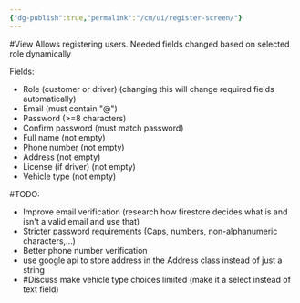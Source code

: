 ```yaml
---
{"dg-publish":true,"permalink":"/cm/ui/register-screen/"}
---
```


#View 
Allows registering users. Needed fields changed based on selected role dynamically

Fields:
- Role (customer or driver) (changing this will change required fields automatically)
- Email (must contain "@")
- Password (>=8 characters)
- Confirm password (must match password)
- Full name (not empty)
- Phone number (not empty)
- Address (not empty)
- License (if driver) (not empty)
- Vehicle type (not empty)

#TODO:
- Improve email verification (research how firestore decides what is and isn't a valid email and use that)
- Stricter password requirements (Caps, numbers, non-alphanumeric characters,...)
- Better phone number verification
- use google api to store address in the Address class instead of just a string
- #Discuss make vehicle type choices limited (make it a select instead of text field)